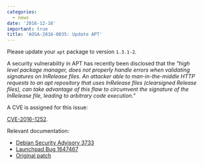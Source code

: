 ```yaml
---
categories:
  - news
date: '2016-12-16'
important: true
title: 'AOSA-2016-0035: Update APT'
---
```



Please update your `apt` package to version `1.3.1-2`.

A security vulnerability in APT has recently been disclosed that the *"high level package manager, does not properly handle errors when validating signatures on InRelease files. An attacker able to man-in-the-middle HTTP requests to an apt repository that uses InRelease files (clearsigned Release files), can take advantage of this flaw to circumvent the signature of the InRelease file, leading to arbitrary code execution."*

A CVE is assigned for this issue:

[CVE-2016-1252](http://www.cve.mitre.org/cgi-bin/cvename.cgi?name=CVE-2016-1252).

Relevant documentation:

- [Debian Security Advisory 3733](https://www.debian.org/security/2016/dsa-3733)
- [Launchpad Bug 1647467](https://bugs.launchpad.net/ubuntu/+source/apt/+bug/1647467)
- [Original patch](https://anonscm.debian.org/cgit/apt/apt.git/commit/?id=51be550c5c38a2e1ddfc2af50a9fab73ccf78026)